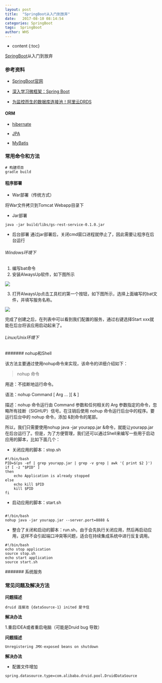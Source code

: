 ```yaml
---
layout: post
title:  "SpringBoot从入门到放弃"
date:   2017-08-10 08:14:54
categories: SpringBoot
tags:  SpringBoot
author: WHS
---
```


* content
{:toc}

[SpringBoot](http://projects.spring.io/spring-boot/)从入门到放弃




### 参考资料

* [SpringBoot官网](http://projects.spring.io/spring-boot/)

* [深入学习微框架：Spring Boot](http://www.infoq.com/cn/articles/microframeworks1-spring-boot)

* [为监控而生的数据库连接池！阿里云DRDS](https://github.com/alibaba/druid)


#### ORM

* [hibernate]()

* [JPA]()

* [MyBatis](https://github.com/mybatis/spring-boot-starter)
  

### 常用命令和方法

```
# 构建项目
gradle build
```
#### 程序部署

* War部署（传统方式）

将War文件拷贝到Tomcat Webapp目录下

* Jar部署

```
java -jar build/libs/gs-rest-service-0.1.0.jar
```
* 后台部署
通过jar部署后，关闭cmd窗口进程就停止了，因此需要让程序在后台运行

###### Windows环境下
1. 编写bat命令
2. 安装AlwaysUp软件，如下图所示

![](https://pic4.zhimg.com/50/v2-8c9d646fd06e7b656704fb42b85ba247_hd.jpg)

3. 打开AlwaysUp点击工具栏的第一个按钮，如下图所示，选择上面编写的bat文件，并填写服务名称。

![](https://pic2.zhimg.com/50/v2-730bd4126c6c3066e649b78638550c3f_hd.jpg)

完成了创建之后，在列表中可以看到我们配置的服务，通过右键选择Start xxx就能在后台将该应用启动起来了。

###### Linux/Unix环境下

####### nohup和Shell

该方法主要通过使用nohup命令来实现，该命令的详细介绍如下：

>nohup 命令

用途：不挂断地运行命令。

语法：nohup Command [ Arg … ][ & ]

描述：nohup 命令运行由 Command 参数和任何相关的 Arg 参数指定的命令，忽略所有挂断（SIGHUP）信号。在注销后使用 nohup 命令运行后台中的程序。要运行后台中的 nohup 命令，添加 &到命令的尾部。

所以，我们只需要使用nohup java -jar yourapp.jar &命令，就能让yourapp.jar在后台运行了。但是，为了方便管理，我们还可以通过Shell来编写一些用于启动应用的脚本，比如下面几个：

* 关闭应用的脚本：stop.sh

```
#!/bin/bash  
PID=$(ps -ef | grep yourapp.jar | grep -v grep | awk '{ print $2 }')  
if [ -z "$PID" ]  
then  
    echo Application is already stopped  
else  
    echo kill $PID  
    kill $PID  
fi  
```

* 启动应用的脚本：start.sh

```

#!/bin/bash  
nohup java -jar yourapp.jar --server.port=8888 &  
```

* 整合了关闭和启动的脚本：run.sh，由于会先执行关闭应用，然后再启动应用，这样不会引起端口冲突等问题，适合在持续集成系统中进行反复调用。

```
#!/bin/bash  
echo stop application  
source stop.sh  
echo start application  
source start.sh  
```
####### 系统服务



### 常见问题及解决方法

**问题描述**

```
druid 连接池 {dataSource-1} inited 是卡住
```

**解决办法**

1.重启IDEA或者重启电脑（可能是Druid bug 导致）

**问题描述**
```
Unregistering JMX-exposed beans on shutdown

```
**解决办法**

* 配置文件增加
```
spring.datasource.type=com.alibaba.druid.pool.DruidDataSource
```






